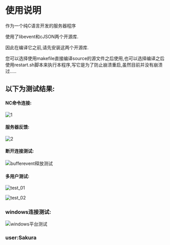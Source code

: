 # 使用说明

作为一个纯C语言开发的服务器程序

使用了libevent和cJSON两个开源库.

因此在编译它之前,请先安装这两个开源库.

​	您可以选择使用makefile直接编译source的源文件之后使用,也可以选择编译之后使用restart.sh脚本来执行本程序,写它是为了防止崩溃重启,虽然目前并没有崩溃过.....

## 以下为测试结果:

#### NC命令连接:

![1](C:\Users\Sakura\Desktop\日志\IOT服务器项目\IOTserver\image\1.png)

#### 服务器反馈:

![2](C:\Users\Sakura\Desktop\日志\IOT服务器项目\IOTserver\image\2.png)

#### 断开连接测试:

![bufferevent释放测试](C:\Users\Sakura\Desktop\日志\IOT服务器项目\IOTserver\image\bufferevent释放测试.png)

#### 多用户测试:

![test_01](C:\Users\Sakura\Desktop\日志\IOT服务器项目\IOTserver\image\test_01.png)

![test_02](C:\Users\Sakura\Desktop\日志\IOT服务器项目\IOTserver\image\test_02.png)

### windows连接测试:

![windows平台测试](C:\Users\Sakura\Desktop\日志\IOT服务器项目\IOTserver\image\windows平台测试.png)



### user:Sakura
